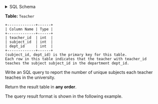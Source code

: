 <details>
<summary> SQL Schema</summary>

```sql
DROP TABLE IF EXISTS Teacher;

CREATE TABLE IF NOT EXISTS
  Teacher (teacher_id int, subject_id int, dept_id int);

INSERT INTO
  Teacher (teacher_id, subject_id, dept_id)
VALUES
  ('1', '2', '3'),
  ('1', '2', '4'),
  ('1', '3', '3'),
  ('2', '1', '1'),
  ('2', '2', '1'),
  ('2', '3', '1'),
  ('2', '4', '1');
```

</details>

**Table:** `Teacher`

```
+-------------+------+
| Column Name | Type |
+-------------+------+
| teacher_id  | int  |
| subject_id  | int  |
| dept_id     | int  |
+-------------+------+
(subject_id, dept_id) is the primary key for this table.
Each row in this table indicates that the teacher with teacher_id teaches the subject subject_id in the department dept_id.
```

Write an SQL query to report the number of unique subjects each teacher teaches in the university.

Return the result table in **any order**.

The query result format is shown in the following example.